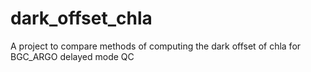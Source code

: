# dark_offset_chla
A project to compare methods of computing the dark offset of chla for BGC_ARGO delayed  mode QC
